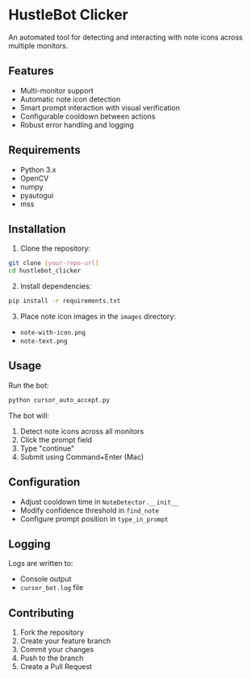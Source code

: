 # HustleBot Clicker

An automated tool for detecting and interacting with note icons across multiple monitors.

## Features

- Multi-monitor support
- Automatic note icon detection
- Smart prompt interaction with visual verification
- Configurable cooldown between actions
- Robust error handling and logging

## Requirements

- Python 3.x
- OpenCV
- numpy
- pyautogui
- mss

## Installation

1. Clone the repository:
```bash
git clone [your-repo-url]
cd hustlebot_clicker
```

2. Install dependencies:
```bash
pip install -r requirements.txt
```

3. Place note icon images in the `images` directory:
- `note-with-icon.png`
- `note-text.png`

## Usage

Run the bot:
```bash
python cursor_auto_accept.py
```

The bot will:
1. Detect note icons across all monitors
2. Click the prompt field
3. Type "continue"
4. Submit using Command+Enter (Mac)

## Configuration

- Adjust cooldown time in `NoteDetector.__init__`
- Modify confidence threshold in `find_note`
- Configure prompt position in `type_in_prompt`

## Logging

Logs are written to:
- Console output
- `cursor_bot.log` file

## Contributing

1. Fork the repository
2. Create your feature branch
3. Commit your changes
4. Push to the branch
5. Create a Pull Request 